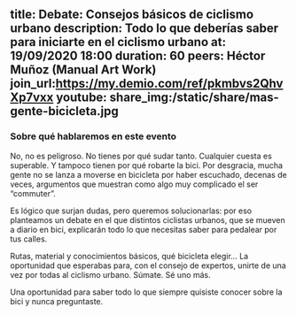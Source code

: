 title: Debate: Consejos básicos de ciclismo urbano
description: Todo lo que deberías saber para iniciarte en el ciclismo urbano
at: 19/09/2020 18:00
duration: 60
peers: Héctor Muñoz (Manual Art Work)
join_url:https://my.demio.com/ref/pkmbvs2QhvXp7vxx
youtube:
share_img:/static/share/mas-gente-bicicleta.jpg
----
### Sobre qué hablaremos en este evento

No, no es peligroso. No tienes por qué sudar tanto. Cualquier cuesta es superable. Y tampoco tienen por qué robarte la bici. Por desgracia, mucha gente no se lanza a moverse en bicicleta por haber escuchado, decenas de veces, argumentos que muestran como algo muy complicado el ser “commuter”.

Es lógico que surjan dudas, pero queremos solucionarlas: por eso planteamos un debate en el que distintos ciclistas urbanos, que se mueven a diario en bici, explicarán todo lo que necesitas saber para pedalear por tus calles.

Rutas, material y conocimientos básicos, qué bicicleta elegir… La oportunidad que esperabas para, con el consejo de expertos, unirte de una vez por todas al ciclismo urbano. Súmate. Sé uno más. 

Una oportunidad para saber todo lo que siempre quisiste conocer sobre la bici y nunca preguntaste.
